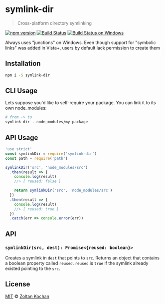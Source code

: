 # symlink-dir

> Cross-platform directory symlinking

<!--@shields('npm', 'travis', 'appveyor')-->
[![npm version](https://img.shields.io/npm/v/symlink-dir.svg)](https://www.npmjs.com/package/symlink-dir) [![Build Status](https://img.shields.io/travis/zkochan/symlink-dir/master.svg)](https://travis-ci.org/zkochan/symlink-dir) [![Build Status on Windows](https://img.shields.io/appveyor/ci/zkochan/symlink-dir/master.svg)](https://ci.appveyor.com/project/zkochan/symlink-dir/branch/master)
<!--/@-->

Always uses "junctions" on Windows. Even though support for "symbolic links" was added in Vista+, users by default
lack permission to create them

## Installation

```sh
npm i -S symlink-dir
```

## CLI Usage

Lets suppose you'd like to self-require your package. You can link it to its own node_modules:

```sh
# from -> to
symlink-dir . node_modules/my-package
```

## API Usage

<!--@example('./example.js')-->
```js
'use strict'
const symlinkDir = require('symlink-dir')
const path = require('path')

symlinkDir('src', 'node_modules/src')
  .then(result => {
    console.log(result)
    //> { reused: false }

    return symlinkDir('src', 'node_modules/src')
  })
  .then(result => {
    console.log(result)
    //> { reused: true }
  })
  .catch(err => console.error(err))
```
<!--/@-->

## API

### `symlinkDir(src, dest): Promise<{reused: boolean}>`

Creates a symlink in `dest` that points to `src`. Returns an object that contains a boolean property called `reused`.
`reused` is `true` if the symlink already existed pointing to the `src`.

## License

[MIT](./LICENSE) © [Zoltan Kochan](https://www.kochan.io)
